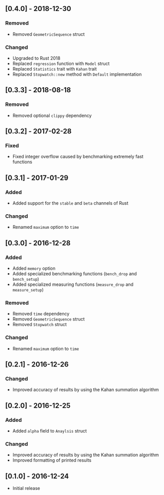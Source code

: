 ## [0.4.0] - 2018-12-30

### Removed
- Removed `GeometricSequence` struct

### Changed
- Upgraded to Rust 2018
- Replaced `regression` function with `Model` struct
- Replaced `Statistics` trait with `Kahan` trait
- Replaced `Stopwatch::new` method with `Default` implementation

## [0.3.3] - 2018-08-18

### Removed
- Removed optional `clippy` dependency

## [0.3.2] - 2017-02-28

### Fixed
- Fixed integer overflow caused by benchmarking extremely fast functions

## [0.3.1] - 2017-01-29

### Added
- Added support for the `stable` and `beta` channels of Rust

### Changed
- Renamed `maximum` option to `time`

## [0.3.0] - 2016-12-28

### Added
- Added `memory` option
- Added specialized benchmarking functions (`bench_drop` and `bench_setup`)
- Added specialized measuring functions (`measure_drop` and `measure_setup`)

### Removed
- Removed `time` dependency
- Removed `GeometricSequence` struct
- Removed `Stopwatch` struct

### Changed
- Renamed `maximum` option to `time`

## [0.2.1] - 2016-12-26

### Changed
- Improved accuracy of results by using the Kahan summation algorithm

## [0.2.0] - 2016-12-25

### Added
- Added `alpha` field to `Anaylsis` struct

### Changed
- Improved accuracy of results by using the Kahan summation algorithm
- Improved formatting of printed results

## [0.1.0] - 2016-12-24
- Initial release
